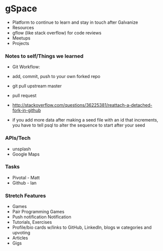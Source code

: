 # gSpace

* Platform to continue to learn and stay in touch after Galvanize
* Resources 
* gflow (like stack overflow) for code reviews
* Meetups
* Projects 

### Notes to self/Things we learned


* Git Workflow:
* add, commit, push to your own forked repo
* git pull upstream master
* pull request

* http://stackoverflow.com/questions/36225381/reattach-a-detached-fork-in-github

* if you add more data after making a seed file with an id that increments, you have to tell psql to alter the sequence to start after your seed

### APIs/Tech

* unsplash
* Google Maps

### Tasks

* Pivotal - Matt
* Github - Ian

### Stretch Features

* Games
* Pair Programming Games
* Push notification Notification 
* Tutorials, Exercises
* Profile/bio cards w/links to GitHub, LinkedIn, blogs w categories and upvoting
* Articles
* Gigs

